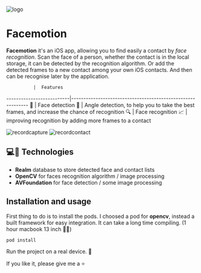 ![logo](https://cloud.githubusercontent.com/assets/3276768/16144347/de439bb8-34a4-11e6-8ef4-ea6925a6b3f0.png)

# Facemotion

**Facemotion** it's an iOS app, allowing you to find easily a contact by *face recognition*.
Scan the face of a person, whether the contact is in the local storage, it can be detected by the recognition algorithm. Or add the detected frames to a new contact among your own iOS contacts. And then can be recognise later by the application.



              |  Features
--------------------------|------------------------------------------------------------
:girl: | Face detection
:triangular_ruler: | Angle detection, to help you to take the best frames, and increase the chance of recognition
:mag: | Face recognition 
:chart_with_upwards_trend: | improving recognition by adding more frames to a contact


![recordcapture](https://cloud.githubusercontent.com/assets/3276768/16144253/4e96344e-34a4-11e6-9257-06f5bcdf06ef.gif)
![recordcontact](https://cloud.githubusercontent.com/assets/3276768/16144252/4e931cf0-34a4-11e6-8a17-cb6d1fca60b8.gif)


## 💻🎉 Technologies

- **Realm** database to store detected face and contact lists
- **OpenCV** for faces recognition algorithm / image processing
- **AVFoundation** for face detection / some image processing

## Installation and usage

First thing to do is to install the pods.
I choosed a pod for **opencv**, instead a built framework for easy integration. It can take a long time compiling. (1 hour macbook 13 inch 😬😿)
```
pod install
```

Run the project on a real device. 🍔

If you like it, please give me a :star:
